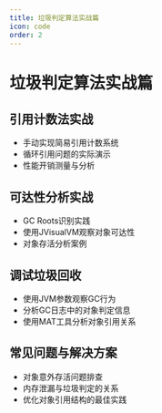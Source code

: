 ```yaml
---
title: 垃圾判定算法实战篇
icon: code
order: 2
---
```

# 垃圾判定算法实战篇

## 引用计数法实战
- 手动实现简易引用计数系统
- 循环引用问题的实际演示
- 性能开销测量与分析

## 可达性分析实战
- GC Roots识别实践
- 使用JVisualVM观察对象可达性
- 对象存活分析案例

## 调试垃圾回收
- 使用JVM参数观察GC行为
- 分析GC日志中的对象判定信息
- 使用MAT工具分析对象引用关系

## 常见问题与解决方案
- 对象意外存活问题排查
- 内存泄漏与垃圾判定的关系
- 优化对象引用结构的最佳实践
